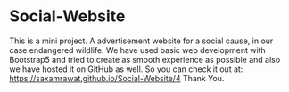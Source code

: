 # Social-Website
This is a mini project. A advertisement website for a social cause, in our case endangered wildlife. We have used basic web development with Bootstrap5 and tried
to create as smooth experience as possible and also we have hosted it on GitHub as well. So you can check it out at: https://saxamrawat.github.io/Social-Website/4
Thank You.
